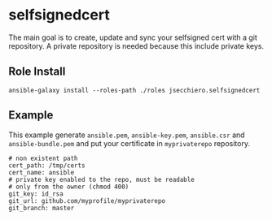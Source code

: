 # selfsignedcert

The main goal is to create, update and sync your selfsigned cert with a git repository.
A private repository is needed because this include private keys. 

## Role Install
```
ansible-galaxy install --roles-path ./roles jsecchiero.selfsignedcert
```

## Example

This example generate `ansible.pem`, `ansible-key.pem`, `ansible.csr` and `ansible-bundle.pem` and put your certificate in `myprivaterepo` repository.

```
# non existent path
cert_path: /tmp/certs
cert_name: ansible
# private key enabled to the repo, must be readable
# only from the owner (chmod 400)
git_key: id_rsa
git_url: github.com/myprofile/myprivaterepo
git_branch: master
```
